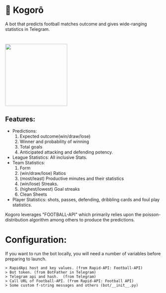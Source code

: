 # 🎯 Kogorō

A bot that predicts football matches outcome and gives wide-ranging statistics in Telegram.
#
<img src="http://github/kogoroGIF.gif" width="200"/>

## Features:
- Predictions: 
  1) Expected outcome(win/draw/lose)
  2) Winner and probability of winning
  3) Total goals
  4) Anticipated attacking and defending potency. 
- League Statistics: All inclusive Stats.
- Team Statistics: 
  1) Form 
  2) (win/draw/lose) Ratios
  3) (most/least) Productive minutes and their statistics
  4) (win/lose) Streaks. 
  5) (highest/lowest) Goal streaks
  6) Clean Sheets
- Player Statistics: shots, passes, defending, dribbling cards and foul play statistics.

Kogoro leverages "FOOTBALL-API" which primarily relies upon the poisson-distribution algorithm among others to produce the predictions.

# Configuration:
If you want to run the bot locally, you will need a number of variables before preparing to launch.

```
> RapidApi host and key values. (from Rapid-API: Football-API)
> Bot token. (from BotFather in Telegram)
> Telegram api and hash.  (from Telegram)
> Call URL of Football-API. (from Rapid-API: Football API)
> Some custom f-string messages and others (bot/__init__.py)
```
